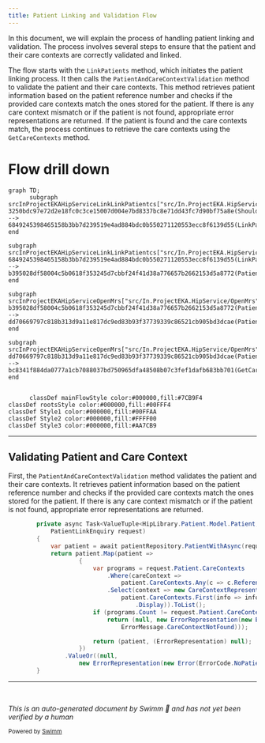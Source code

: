```yaml
---
title: Patient Linking and Validation Flow
---
```

In this document, we will explain the process of handling patient linking and validation. The process involves several steps to ensure that the patient and their care contexts are correctly validated and linked.

The flow starts with the <SwmToken path="src/In.ProjectEKA.HipService/Link/LinkPatient.cs" pos="52:17:17" line-data="        public virtual async Task&lt;ValueTuple&lt;PatientLinkEnquiryRepresentation, ErrorRepresentation&gt;&gt; LinkPatients(">`LinkPatients`</SwmToken> method, which initiates the patient linking process. It then calls the <SwmToken path="src/In.ProjectEKA.HipService/Link/LinkPatient.cs" pos="110:21:21" line-data="        private async Task&lt;ValueTuple&lt;HipLibrary.Patient.Model.Patient, ErrorRepresentation&gt;&gt; PatientAndCareContextValidation(">`PatientAndCareContextValidation`</SwmToken> method to validate the patient and their care contexts. This method retrieves patient information based on the patient reference number and checks if the provided care contexts match the ones stored for the patient. If there is any care context mismatch or if the patient is not found, appropriate error representations are returned. If the patient is found and the care contexts match, the process continues to retrieve the care contexts using the `GetCareContexts` method.

# Flow drill down

```mermaid
graph TD;
      subgraph srcInProjectEKAHipServiceLinkLinkPatientcs["src/In.ProjectEKA.HipService/Link/LinkPatient.cs"]
3250bdc97e72d2e18fc0c3ce15007d004e7bd8337bc8e71dd43fc7d90bf75a8e(ShouldReturnPatientNotFoundError) --> 6849245398465158b3bb7d239519e4ad884bdc0b550271120553ecc8f6139d55(LinkPatients)
end

subgraph srcInProjectEKAHipServiceLinkLinkPatientcs["src/In.ProjectEKA.HipService/Link/LinkPatient.cs"]
6849245398465158b3bb7d239519e4ad884bdc0b550271120553ecc8f6139d55(LinkPatients) --> b395028df58004c5b0618f353245d7cbbf24f41d38a776657b2662153d5a8772(PatientAndCareContextValidation)
end

subgraph srcInProjectEKAHipServiceOpenMrs["src/In.ProjectEKA.HipService/OpenMrs"]
b395028df58004c5b0618f353245d7cbbf24f41d38a776657b2662153d5a8772(PatientAndCareContextValidation) --> dd70669797c818b313d9a11e817dc9ed83b93f37739339c86521cb905bd3dcae(PatientWithAsync)
end

subgraph srcInProjectEKAHipServiceOpenMrs["src/In.ProjectEKA.HipService/OpenMrs"]
dd70669797c818b313d9a11e817dc9ed83b93f37739339c86521cb905bd3dcae(PatientWithAsync) --> bc8341f884da0777a1cb7088037bd750965dfa48508b07c3fef1dafb683bb701(GetCareContexts)
end


      classDef mainFlowStyle color:#000000,fill:#7CB9F4
classDef rootsStyle color:#000000,fill:#00FFF4
classDef Style1 color:#000000,fill:#00FFAA
classDef Style2 color:#000000,fill:#FFFF00
classDef Style3 color:#000000,fill:#AA7CB9
```

<SwmSnippet path="/src/In.ProjectEKA.HipService/Link/LinkPatient.cs" line="110">

---

## Validating Patient and Care Context

First, the <SwmToken path="src/In.ProjectEKA.HipService/Link/LinkPatient.cs" pos="110:21:21" line-data="        private async Task&lt;ValueTuple&lt;HipLibrary.Patient.Model.Patient, ErrorRepresentation&gt;&gt; PatientAndCareContextValidation(">`PatientAndCareContextValidation`</SwmToken> method validates the patient and their care contexts. It retrieves patient information based on the patient reference number and checks if the provided care contexts match the ones stored for the patient. If there is any care context mismatch or if the patient is not found, appropriate error representations are returned.

```c#
        private async Task<ValueTuple<HipLibrary.Patient.Model.Patient, ErrorRepresentation>> PatientAndCareContextValidation(
            PatientLinkEnquiry request)
        {
            var patient = await patientRepository.PatientWithAsync(request.Patient.ReferenceNumber);
            return patient.Map(patient =>
                    {
                        var programs = request.Patient.CareContexts
                            .Where(careContext =>
                                patient.CareContexts.Any(c => c.ReferenceNumber == careContext.ReferenceNumber))
                            .Select(context => new CareContextRepresentation(context.ReferenceNumber,
                                patient.CareContexts.First(info => info.ReferenceNumber == context.ReferenceNumber)
                                    .Display)).ToList();
                        if (programs.Count != request.Patient.CareContexts.Count())
                            return (null, new ErrorRepresentation(new Error(ErrorCode.CareContextNotFound,
                                ErrorMessage.CareContextNotFound)));

                        return (patient, (ErrorRepresentation) null);
                    })
                .ValueOr((null,
                    new ErrorRepresentation(new Error(ErrorCode.NoPatientFound, ErrorMessage.NoPatientFound))));
        }
```

---

</SwmSnippet>

&nbsp;

*This is an auto-generated document by Swimm 🌊 and has not yet been verified by a human*

<SwmMeta version="3.0.0" repo-id="Z2l0aHViJTNBJTNBaGlwLXNlcnZpY2UlM0ElM0FTd2ltbS1EZW1v" repo-name="hip-service"><sup>Powered by [Swimm](/)</sup></SwmMeta>
